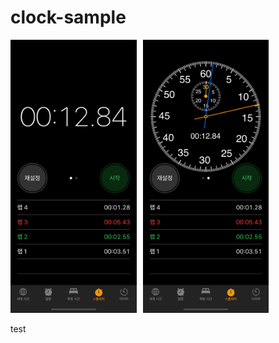 # clock-sample

<img src="clock-image-1.png" width="40%"/><img src="clock-image-2.png" width="40%" hspace="10"/>

test
